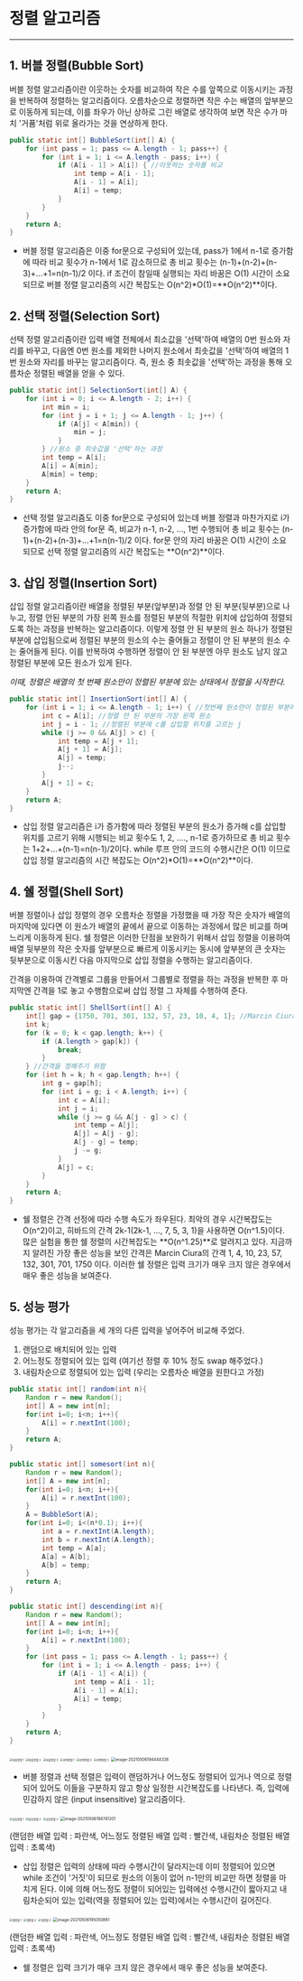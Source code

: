 # 정렬 알고리즘

------



## 1. 버블 정렬(Bubble Sort)

 버블 정렬 알고리즘이란 이웃하는 숫자를 비교하여 작은 수를 앞쪽으로 이동시키는 과정을 반복하여 정렬하는 알고리즘이다. 오름차순으로 정렬하면 작은 수는 배열의 앞부분으로 이동하게 되는데, 이를 좌우가 아닌 상하로 그린 배열로 생각하여 보면 작은 수가 마치 '거품'처럼 위로 올라가는 것을 연상하게 한다.

```java
public static int[] BubbleSort(int[] A) {
    for (int pass = 1; pass <= A.length - 1; pass++) {
        for (int i = 1; i <= A.length - pass; i++) {
            if (A[i - 1] > A[i]) { //이웃하는 숫자를 비교
                int temp = A[i - 1];
                A[i - 1] = A[i];
                A[i] = temp;
            }
        }
    }
    return A;
}
```

- 버블 정렬 알고리즘은 이중 for문으로 구성되어 있는데, pass가 1에서 n-1로 증가함에 따라 비교 횟수가 n-1에서 1로 감소하므로 총 비교 횟수는 (n-1)+(n-2)+(n-3)+...+1=n(n-1)/2 이다. if 조건이 참일때 실행되는 자리 바꿈은 O(1) 시간이 소요되므로 버블 정렬 알고리즘의 시간 복잡도는 O(n^2)*O(1)=**O(n^2)**이다.



## 2. 선택 정렬(Selection Sort)

 선택 정렬 알고리즘이란 입력 배열 전체에서 최소값을 '선택'하여 배열의 0번 원소와 자리를 바꾸고, 다음엔 0번 원소를 제외한 나머지 원소에서 최솟값을 '선택'하여 배열의 1번 원소와 자리를 바꾸는 알고리즘이다. 즉, 원소 중 최솟값을 '선택'하는 과정을 통해 오름차순 정렬된 배열을 얻을 수 있다.

```java
public static int[] SelectionSort(int[] A) {
    for (int i = 0; i <= A.length - 2; i++) {
        int min = i;
        for (int j = i + 1; j <= A.length - 1; j++) {
            if (A[j] < A[min]) {
                min = j;
            }
        } //원소 중 최솟값을 '선택'하는 과정
        int temp = A[i];
        A[i] = A[min];
        A[min] = temp;
    }
    return A;
}
```

- 선택 정렬 알고리즘도 이중 for문으로 구성되어 있는데 버블 정렬과 마찬가지로 i가 증가함에 따라 안의 for문 즉, 비교가 n-1, n-2, ..., 1번 수행되어 총 비교 횟수는 (n-1)+(n-2)+(n-3)+...+1=n(n-1)/2 이다. for문 안의 자리 바꿈은 O(1) 시간이 소요되므로 선택 정렬 알고리즘의 시간 복잡도는 **O(n^2)**이다.



## 3. 삽입 정렬(Insertion Sort)

 삽입 정렬 알고리즘이란 배열을 정렬된 부분(앞부분)과 정렬 안 된 부분(뒷부분)으로 나누고, 정렬 안된 부분의 가장 왼쪽 원소를 정렬된 부분의 적절한 위치에 삽입하여 정렬되도록 하는 과정을 반복하는 알고리즘이다. 이렇게 정렬 안 된 부분의 원소 하나가 정렬된 부분에 삽입됨으로써 정렬된 부분의 원소의 수는 줄어들고 정렬이 안 된 부분의 원소 수는 줄어들게 된다. 이를 반복하여 수행하면 정렬이 안 된 부분엔 아무 원소도 남지 않고 정렬된 부분에 모든 원소가 있게 된다.

*이때, 정렬은 배열의 첫 번째 원소만이 정렬된 부분에 있는 상태에서 정렬을 시작한다.*

```java
public static int[] InsertionSort(int[] A) {
    for (int i = 1; i <= A.length - 1; i++) { //첫번째 원소만이 정렬된 부분에 있는 사애에서 정렬을 시작하므로 i=1부터 시작한다.
        int c = A[i]; //정렬 안 된 부분의 가장 왼쪽 원소
        int j = i - 1; //정렬된 부분에 c를 삽입할 위치를 고르는 j
        while (j >= 0 && A[j] > c) {
            int temp = A[j + 1];
            A[j + 1] = A[j];
            A[j] = temp;
            j--;
        }
        A[j + 1] = c;
    }
    return A;
}
```

- 삽입 정렬 알고리즘은 i가 증가함에 따라 정렬된 부분의 원소가 증가해 c를 삽입할 위치를 고르기 위해 시행되는 비교 횟수도 1, 2, ...., n-1로 증가하므로 총 비교 횟수는 1+2+...+(n-1)=n(n-1)/2이다. while 루프 안의 코드의 수행시간은 O(1) 이므로 삽입 정렬 알고리즘의 시간 복잡도는 O(n^2)*O(1)=**O(n^2)**이다.

  

## 4. 쉘 정렬(Shell Sort)

 버블 정렬이나 삽입 정렬의 경우 오름차순 정렬을 가정했을 때 가장 작은 숫자가 배열의 마지막에 있다면 이 원소가 배열의 끝에서 끝으로 이동하는 과정에서 많은 비교를 하며 느리게 이동하게 된다. 쉘 정렬은 이러한 단점을 보완하기 위해서 삽입 정렬을 이용하여 배열 뒷부분의 작은 숫자를 앞부분으로 빠르게 이동시키는 동시에 앞부분의 큰 숫자는 뒷부분으로 이동시킨 다음 마지막으로 삽입 정렬을 수행하는 알고리즘이다.

 간격을 이용하여 간격별로 그룹을 만들어서 그룹별로 정렬을 하는 과정을 반복한 후 마지막엔 간격을 1로 놓고 수행함으로써 삽입 정렬 그 자체를 수행하여 준다.

```java
public static int[] ShellSort(int[] A) {
    int[] gap = {1750, 701, 301, 132, 57, 23, 10, 4, 1}; //Marcin Ciura의 간격
    int k;
    for (k = 0; k < gap.length; k++) {
        if (A.length > gap[k]) {
            break;
        }
    } //간격을 정해주기 위함
    for (int h = k; h < gap.length; h++) {
        int g = gap[h];
        for (int i = g; i < A.length; i++) {
            int c = A[i];
            int j = i;
            while (j >= g && A[j - g] > c) {
                int temp = A[j];
                A[j] = A[j - g];
                A[j - g] = temp;
                j -= g;
            }
            A[j] = c;
        }
    }
    return A;
}
```

- 쉘 정렬은 간격 선정에 따라 수행 속도가 좌우된다. 최악의 경우 시간복잡도는 O(n^2)이고, 히바드의 간격 2k-1(2k-1, ..., 7, 5, 3, 1)을 사용하면 O(n^1.5)이다. 많은 실험을 통한 쉘 정렬의 시간복잡도는 **O(n^1.25)**로 알려지고 있다. 지금까지 알려진 가장 좋은 성능을 보인 간격은 Marcin Ciura의 간격 1, 4, 10, 23, 57, 132, 301, 701, 1750 이다. 이러한 쉘 정렬은 입력 크기가 매우 크지 않은 경우에서 매우 좋은 성능을 보여준다. 



## 5. 성능 평가

 성능 평가는 각 알고리즘을 세 개의 다른 입력을 넣어주어 비교해 주었다.

1. 랜덤으로 배치되어 있는 입력
2. 어느정도 정렬되어 있는 입력 (여기선 정렬 후 10% 정도 swap 해주었다.)
3. 내림차순으로 정렬되어 있는 입력 (우리는 오름차순 배열을 원한다고 가정)

```java
public static int[] random(int n){
    Random r = new Random();
    int[] A = new int[n];
    for(int i=0; i<n; i++){
        A[i] = r.nextInt(100);
    }
    return A;
}

public static int[] somesort(int n){
    Random r = new Random();
    int[] A = new int[n];
    for(int i=0; i<n; i++){
        A[i] = r.nextInt(100);
    }
    A = BubbleSort(A);
    for(int i=0; i<(n*0.1); i++){
        int a = r.nextInt(A.length);
        int b = r.nextInt(A.length);
        int temp = A[a];
        A[a] = A[b];
        A[b] = temp;
    }
    return A;
}

public static int[] descending(int n){
    Random r = new Random();
    int[] A = new int[n];
    for(int i=0; i<n; i++){
        A[i] = r.nextInt(100);
    }
    for (int pass = 1; pass <= A.length - 1; pass++) {
        for (int i = 1; i <= A.length - pass; i++) {
            if (A[i - 1] < A[i]) {
                int temp = A[i - 1];
                A[i - 1] = A[i];
                A[i] = temp;
            }
        }
    }
    return A;
}
```

<img src="https://user-images.githubusercontent.com/80517298/117284525-e206db80-aea1-11eb-9ef9-2507d15a9d7d.jpg" alt="버블정렬 1" style="zoom: 33%;" />

<img src="https://user-images.githubusercontent.com/80517298/117284575-f0ed8e00-aea1-11eb-9b73-52a7e876071f.jpg" alt="버블정렬 2" style="zoom:33%;" />

<img src="https://user-images.githubusercontent.com/80517298/117284608-fe0a7d00-aea1-11eb-9af2-60f4002f550e.jpg" alt="버블정렬 3" style="zoom:33%;" />

<img src="https://user-images.githubusercontent.com/80517298/117284679-0e225c80-aea2-11eb-9d9c-05e32862e77b.jpg" alt="선택정렬 1" style="zoom: 33%;" />

<img src="https://user-images.githubusercontent.com/80517298/117284684-0fec2000-aea2-11eb-9d4e-52ddf4b313a5.jpg" alt="선택정렬 2" style="zoom: 33%;" />

<img src="https://user-images.githubusercontent.com/80517298/117284691-11b5e380-aea2-11eb-9ef4-f6c6971188f9.jpg" alt="선택정렬 3" style="zoom: 33%;" />



<img src="C:\Users\ATIV\AppData\Roaming\Typora\typora-user-images\image-20210506194444338.png" alt="image-20210506194444338" style="zoom:50%;" />

- 버블 정렬과 선택 정렬은 입력이 랜덤하거나 어느정도 정렬되어 있거나 역으로 정렬되어 있어도 이들을 구분하지 않고 항상 일정한 시간복잡도를 나타낸다. 즉, 입력에 민감하지 않은 (input insensitive) 알고리즘이다.

<img src="https://user-images.githubusercontent.com/80517298/117284779-2d20ee80-aea2-11eb-85fc-1db8032a3389.jpg" alt="삽입정렬 1" style="zoom: 33%;" />

<img src="https://user-images.githubusercontent.com/80517298/117284783-2eeab200-aea2-11eb-917c-c296f563253a.jpg" alt="삽입정렬 2" style="zoom: 33%;" />

<img src="https://user-images.githubusercontent.com/80517298/117284787-301bdf00-aea2-11eb-9bf7-16d680be074d.jpg" alt="삽입정렬 3" style="zoom: 33%;" />

<img src="C:\Users\ATIV\AppData\Roaming\Typora\typora-user-images\image-20210506194741201.png" alt="image-20210506194741201" style="zoom:50%;" />

(랜덤한 배열 입력 : 파란색, 어느정도 정렬된 배열 입력 : 빨간색, 내림차순 정렬된 배열 입력 : 초록색)

- 삽입 정렬은 입력의 상태에 따라 수행시간이 달라지는데 이미 정렬되어 있으면 while 조건이 '거짓'이 되므로 원소의 이동이 없어 n-1만의 비교만 하면 정렬을 마치게 된다. 이에 의해 어느정도 정렬이 되어있는 입력에선 수행시간이 짧아지고 내림차순되어 있는 입력(역을 정렬되어 있는 입력)에서는 수행시간이 길어진다.

<img src="https://user-images.githubusercontent.com/80517298/117284819-3a3ddd80-aea2-11eb-9eee-4d65d68ab782.jpg" alt="쉘정렬 1" style="zoom: 33%;" />

<img src="https://user-images.githubusercontent.com/80517298/117284827-3b6f0a80-aea2-11eb-957e-3a6ad3258463.jpg" alt="쉘정렬 2" style="zoom: 33%;" />

<img src="https://user-images.githubusercontent.com/80517298/117284834-3d38ce00-aea2-11eb-9cd6-b98c4a80c9d0.jpg" alt="쉘정렬 3" style="zoom: 33%;" />



<img src="C:\Users\ATIV\AppData\Roaming\Typora\typora-user-images\image-20210506195050861.png" alt="image-20210506195050861" style="zoom:50%;" />

(랜덤한 배열 입력 : 파란색, 어느정도 정렬된 배열 입력 : 빨간색, 내림차순 정렬된 배열 입력 : 초록색)

- 쉘 정렬은 입력 크기가 매우 크지 않은 경우에서 매우 좋은 성능을 보여준다. 

